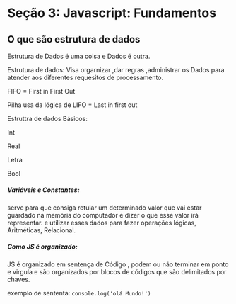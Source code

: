 # Seção 3: Javascript: Fundamentos


## O que são estrutura de dados
Estrutura de Dados é uma coisa e Dados é outra.

Estrutura de dados: Visa orgarnizar ,dar regras ,administrar os Dados 
para atender aos diferentes requesitos de processamento.

FIFO = First in First Out 

Pilha usa da lógica de LIFO = Last in first out 

Estruttra de dados Básicos:

Int

Real 

Letra

Bool 

##### Variáveis e Constantes:
serve para que consiga rotular um determinado valor que vai estar guardado na memória do computador e dizer o que esse valor irá representar.
e utilizar esses dados para fazer operações lógicas, Aritméticas, Relacional.

##### Como JS é organizado:
JS é organizado em sentença de Código , podem ou não terminar em ponto e virgula
e são organizados por blocos de códigos que são delimitados por chaves.

exemplo de sententa:
`console.log('olá Mundo!')`